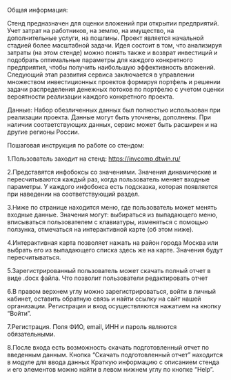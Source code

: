 Общая информация:

Стенд предназначен для оценки вложений при открытии предприятий. Учет затрат на работников, на землю, на имущество, на дополнительные услуги, на пошлины.
Проект является начальной стадией более масштабной задачи. Идея состоит в том, что анализируя затраты (на этом стенде) можно понять также и возврат инвестиций и подобрать оптимальные параметры для каждого конкретного предприятия, чтобы получить наибольшую эффективность вложений.
Следующий этап развития сервиса заключается в управлении множеством инвестиционных проектов формируя портфель и решении задачи распределения денежных потоков по портфелю с учетом оценки вероятности реализации каждого конкретного проекта.

Данные:
Набор обезличенных данных был полностью использован при реализации проекта. Данные могут быть уточнены, дополнены. При наличии соответствующих данных, сервис может быть расширен и на другие регионы России.

Пошаговая инструкция по работе со стендом:

1.Пользователь заходит на стенд: https://invcomp.dtwin.ru/

2.Представятся инфобоксы со значениями. Значения динамические и пересчитываются каждый раз, когда пользователь меняет входные параметры. У каждого инфобокса есть подсказка, которая появляется при наведении на соответствующий раздел.

3.Ниже по странице находится меню, где пользователь может менять входные данные. Значения могут: выбираться из выпадающего меню, вписываться пользователем с клавиатуры, изменяться с помощью ползунка, отмечаться на интерактивной карте (об этом ниже).

4.Интерактивная карта позволяет нажать на район города Москва или выбрать его из выпадающего списка здесь же на карте. Значения будут пересчитываться.

5.Зарегистрированный пользователь может скачать полный отчет в виде .docx файла. Что позволит пользователи редактировать отчет

6.В правом верхнем углу можно зарегистрироваться, войти в личный кабинет, оставить обратную связь и найти ссылку на сайт нашей организации. Регистрация и вход осуществляются нажатием на кнопку “Войти”.

7.Регистрация. Поля ФИО, email, ИНН и пароль являются обязательными.

8.После входа есть возможность скачать подготовленный отчет по введенным данным. Кнопка “Скачать подготовленный отчет” находится в модуле для ввода данных
Краткую информацию с описанием стенда и его элементов можно найти в левом нижнем углу по кнопке “Help”.

